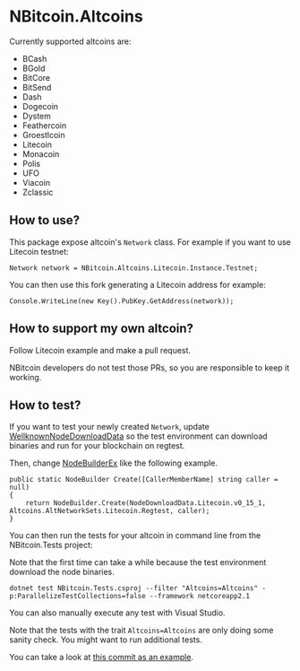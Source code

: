 # NBitcoin.Altcoins

Currently supported altcoins are:

* BCash
* BGold
* BitCore
* BitSend
* Dash
* Dogecoin
* Dystem
* Feathercoin
* Groestlcoin
* Litecoin
* Monacoin
* Polis
* UFO
* Viacoin
* Zclassic

## How to use?

This package expose altcoin's `Network` class.
For example if you want to use Litecoin testnet:

```
Network network = NBitcoin.Altcoins.Litecoin.Instance.Testnet;
```

You can then use this fork generating a Litecoin address for example:

```
Console.WriteLine(new Key().PubKey.GetAddress(network));
```

## How to support my own altcoin?

Follow Litecoin example and make a pull request.

NBitcoin developers do not test those PRs, so you are responsible to keep it working.

## How to test?

If you want to test your newly created `Network`, update [WellknownNodeDownloadData](../NBitcoin.Tests/WellknownNodeDownloadData.cs) so the test environment can download binaries and run for your blockchain on regtest.

Then, change [NodeBuilderEx](../NBitcoin.Tests/NodeBuilderEx.cs) like the following example.

```
public static NodeBuilder Create([CallerMemberName] string caller = null)
{
	return NodeBuilder.Create(NodeDownloadData.Litecoin.v0_15_1, Altcoins.AltNetworkSets.Litecoin.Regtest, caller);
}
```

You can then run the tests for your altcoin in command line from the NBitcoin.Tests project:

Note that the first time can take a while because the test environment download the node binaries.

```
dotnet test NBitcoin.Tests.csproj --filter "Altcoins=Altcoins" -p:ParallelizeTestCollections=false --framework netcoreapp2.1
```

You can also manually execute any test with Visual Studio.

Note that the tests with the trait `Altcoins=Altcoins` are only doing some sanity check. You might want to run additional tests.

You can take a look at [this commit as an example](https://github.com/MetacoSA/NBitcoin/commit/e075d1549ddd356f112cb3322c240490382c757e).

